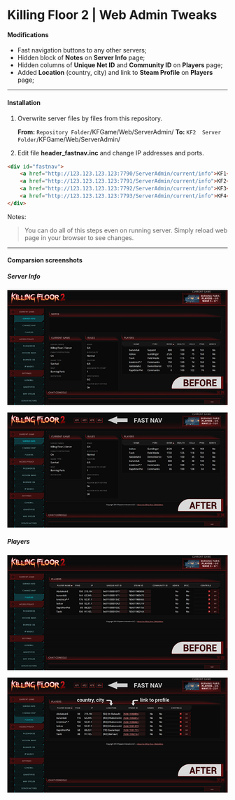 # Killing Floor 2 | Web Admin Tweaks

#### Modifications
- Fast navigation buttons to any other servers;
- Hidden block of **Notes** on **Server Info** page;
- Hidden columns of **Unique Net ID** and **Community ID** on **Players** page;
- Added **Location** (country, city) and link to **Steam Profile** on **Players** page;

---

#### Installation
1. Overwrite server files by files from this repository.

	**From:** `Repository Folder`/KFGame/Web/ServerAdmin/
	**To:** `KF2  Server Folder`/KFGame/Web/ServerAdmin/

2. Edit file **header_fastnav.inc** and change IP addresses and ports.

```html
<div id="fastnav">
	<a href="http://123.123.123.123:7790/ServerAdmin/current/info">KF1</a>
	<a href="http://123.123.123.123:7791/ServerAdmin/current/info">KF2</a>
	<a href="http://123.123.123.123:7792/ServerAdmin/current/info">KF3</a>
	<a href="http://123.123.123.123:7793/ServerAdmin/current/info">KF4</a>
</div>
```

Notes:
>You can do all of this steps even on running server.
>Simply reload web page in your browser to see changes.

---

#### Comparsion screenshots

##### Server Info

![Server Info Before](./images/server-info-before-x1.png)

![Server Info After](./images/server-info-after-x1.png)

##### Players

![Players Before](./images/players-before-x1.png)

![Players After](./images/players-after-x1.png)